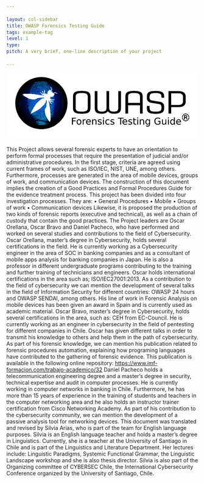 ```yaml
---

layout: col-sidebar
title: OWASP Forensics Testing Guide
tags: example-tag
level: 1
type: 
pitch: A very brief, one-line description of your project

---
```


![Logo OWASP FTG](https://raw.githubusercontent.com/OWASP/www-project-forensics-testing-guide/master/assets/images/logo.png)

This Project allows several forensic experts to have an orientation to perform formal processes that require the presentation of judicial and/or administrative procedures. In the first stage, criteria are agreed using current frames of work, such as ISO/IEC, NIST, UNE, among others. Furthermore, processes are generated in the area of mobile devices, groups of work, and communication devices.
The construction of this document implies the creation of a Good Practices and Formal Procedures Guide for the evidence treatment process. This project has been divided into four investigation processes. They are:
  • General Procedures • Mobile
  • Groups of work
  • Communication devices
Likewise, it is proposed the production of two kinds of forensic reports (executive and technical), as well as a chain of custody that contain the good practices.
The Project leaders are Oscar Orellana, Oscar Bravo and Daniel Pacheco, who have performed and worked on several studies and contributions to the field of Cybersecurity.
Oscar Orellana, master’s degree in Cybersecurity, holds several certifications in the field. He is currently working as a Cybersecurity engineer in the area of SOC in banking companies and as a consultant of mobile apps analysis for banking companies in Japan. He is also a professor in different undergraduate programs contributing to the training and further training of technicians and engineers. Oscar holds international certifications in the area such as; ISO/IEC27001:2013. As a contribution to the field of cybersecurity we can mention the development of several talks in the field of Information Security for different countries: OWASP 24 hours and OWASP SENDAI, among others. His line of work in Forensic Analysis on mobile devices has been given an award in Spain and is currently used as academic material.
Oscar Bravo, master’s degree in Cybersecurity, holds several certifications in the area, such as: CEH from EC-Council. He is currently working as an engineer in cybersecurity in the field of pentesting for different companies in Chile. Oscar has given different talks in order to transmit his knowledge to others and help them in the path of cybersecurity. As part of his forensic knowledge, we can mention his publication related to forensic procedures automation, explaining how programing languages have contributed to the gathering of forensic evidence. This publication is available in the following online repository: https://www.imf-formacion.com/trabajo-academico/32
Daniel Pacheco holds a telecommunication engineering degree and a master’s degree in security, technical expertise and audit in computer processes. He is currently working in
computer networks in banking in Chile. Furthermore, he has more than 15 years of experience in the training of students and teachers in the computer networking area and he also holds an instructor trainer certification from Cisco Networking Academy. As part of his contribution to the cybersecurity community, we can mention the development of a passive analysis tool for networking devices.
This document was translated and revised by Silvia Arias, who is part of the team for English language purposes. Silvia is an English language teacher and holds a master’s degree in Linguistics. Currently, she is a teacher at the University of Santiago in Chile and is part of the Linguistics and Literature Department. Her lectures include: Linguistic Paradigms, Systemic Functional Grammar, the Linguistic Landscape workshop and she is also thesis director. Silvia is also part of the Organizing committee of CYBERSEC Chile, the International Cybersecurity Conference organized by the University of Santiago, Chile.
